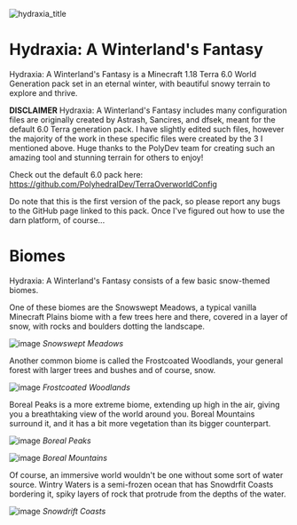 ![hydraxia_title](https://user-images.githubusercontent.com/76827500/163080973-7e25227f-734d-4536-9762-dade6a5129bf.png)
# Hydraxia: A Winterland's Fantasy
Hydraxia: A Winterland's Fantasy is a Minecraft 1.18 Terra 6.0 World Generation pack set in an eternal winter, with beautiful snowy terrain to explore and thrive.

**DISCLAIMER**
Hydraxia: A Winterland's Fantasy includes many configuration files are originally created by Astrash, Sancires, and dfsek, meant for the default 6.0 Terra generation pack. I have slightly edited such files, however the majority of the work in these specific files were created by the 3 I mentioned above. Huge thanks to the PolyDev team for creating such an amazing tool and stunning terrain for others to enjoy!

Check out the default 6.0 pack here:
https://github.com/PolyhedralDev/TerraOverworldConfig

Do note that this is the first version of the pack, so please report any bugs to the GitHub page linked to this pack. 
Once I've figured out how to use the darn platform, of course...

# Biomes
Hydraxia: A Winterland's Fantasy consists of a few basic snow-themed biomes.



One of these biomes are the Snowswept Meadows, a typical vanilla Minecraft Plains biome with a few trees here and there, covered in a layer of snow, with rocks and boulders dotting the landscape.

![image](https://user-images.githubusercontent.com/76827500/163074090-abfa043c-4109-4785-aee8-6819c91d7fdd.png)
*Snowswept Meadows*

Another common biome is called the Frostcoated Woodlands, your general forest with larger trees and bushes and of course, snow.

![image](https://user-images.githubusercontent.com/76827500/163074125-845675da-ee5a-4f8a-b8f0-04c0f4e5bbd3.png)
*Frostcoated Woodlands*

Boreal Peaks is a more extreme biome, extending up high in the air, giving you a breathtaking view of the world around you. Boreal Mountains surround it, and it has a bit more vegetation than its bigger counterpart.

![image](https://user-images.githubusercontent.com/76827500/163081056-4e48d906-77d3-4fee-99e8-1eca42e3819e.png)
*Boreal Peaks*

![image](https://user-images.githubusercontent.com/76827500/163074182-012ac3de-b703-46b3-9f77-781240def43c.png)
*Boreal Mountains*

Of course, an immersive world wouldn't be one without some sort of water source. Wintry Waters is a semi-frozen ocean that has Snowdrfit Coasts bordering it, spiky layers of rock that protrude from the depths of the water.

![image](https://user-images.githubusercontent.com/76827500/163074212-a86073d0-5677-47bb-9c08-1cb2d04d844e.png)
*Snowdrift Coasts*
